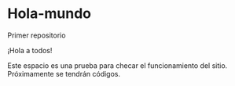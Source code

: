 # Hola-mundo
Primer repositorio

¡Hola a todos!


Este espacio es una prueba para checar el funcionamiento del sitio.
Próximamente se tendrán códigos.
